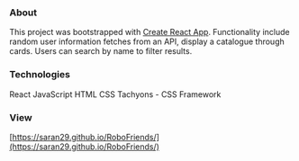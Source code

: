 ### About
This project was bootstrapped with [Create React App](https://github.com/facebook/create-react-app). Functionality include random user information fetches from an API, display a catalogue through cards. Users can search by name to filter results. 

### Technologies 
React
JavaScript
HTML
CSS
Tachyons - CSS Framework

### View
[https://saran29.github.io/RoboFriends/](https://saran29.github.io/RoboFriends/)
